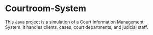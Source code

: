 # Courtroom-System
This Java project is a simulation of a Court Information Management System. It handles clients, cases, court departments, and judicial staff.  
